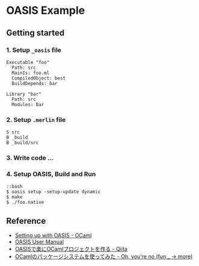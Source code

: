 OASIS Example
================================================================================

Getting started
--------------------------------------------------------------------------------

### 1. Setup `_oasis` file

    Executable "foo"
      Path: src
      MainIs: foo.ml
      CompiledObject: best
      BuildDepends: bar

    Library "bar"
      Path: src
      Modules: Bar

### 2. Setup `.merlin` file

    S src
    B _build
    B _build/src

### 3. Write code ...

### 4. Setup OASIS, Build and Run

    ::bash
    $ oasis setup -setup-update dynamic
    $ make
    $ ./foo.native

Reference
--------------------------------------------------------------------------------

- [Setting up with OASIS - OCaml](https://ocaml.org/learn/tutorials/setting_up_with_oasis.html)
- [OASIS User Manual](http://oasis.forge.ocamlcore.org/MANUAL.html)
- [OASISで楽にOCamlプロジェクトを作る - Qiita](https://qiita.com/keigoi/items/24016ba9f84e4943e2c0)
- [OCamlのパッケージシステムを使ってみた - Oh, you're no (fun _ -> more)](http://d.hatena.ne.jp/camlspotter/20110603/1307080062)

